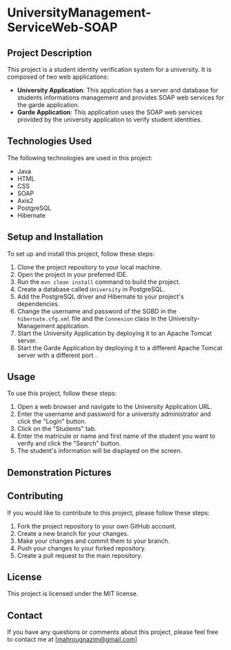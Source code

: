 # UniversityManagement-ServiceWeb-SOAP

## Project Description

This project is a student identity verification system for a university. It is composed of two web applications:

- **University Application**: This application has a server and database for students informations management and provides SOAP web services for the garde application.
- **Garde Application**: This application uses the SOAP web services provided by the university application to verify student identities.

## Technologies Used

The following technologies are used in this project:

- Java
- HTML
- CSS
- SOAP
- Axis2
- PostgreSQL
- Hibernate

## Setup and Installation

To set up and install this project, follow these steps:

1. Clone the project repository to your local machine.
2. Open the project in your preferred IDE.
3. Run the `mvn clean install` command to build the project.
4. Create a database called `University` in PostgreSQL.
5. Add the PostgreSQL driver and Hibernate to your project's dependencies.
6. Change the username and password of the SGBD in the `hibernate.cfg.xml` file and the `Connexion` class in the University-Management application.
7. Start the University Application by deploying it to an Apache Tomcat server.
8. Start the Garde Application by deploying it to a different Apache Tomcat server with a different port .

## Usage

To use this project, follow these steps:

1. Open a web browser and navigate to the University Application URL.
2. Enter the username and password for a university administrator and click the "Login" button.
3. Click on the "Students" tab.
4. Enter the matricule or name and first name of the student you want to verify and click the "Search" button.
5. The student's information will be displayed on the screen.

## Demonstration Pictures



## Contributing

If you would like to contribute to this project, please follow these steps:

1. Fork the project repository to your own GitHub account.
2. Create a new branch for your changes.
3. Make your changes and commit them to your branch.
4. Push your changes to your forked repository.
5. Create a pull request to the main repository.

## License

This project is licensed under the MIT license.

## Contact

If you have any questions or comments about this project, please feel free to contact me at [mahrougnazim@gmail.com]
```
